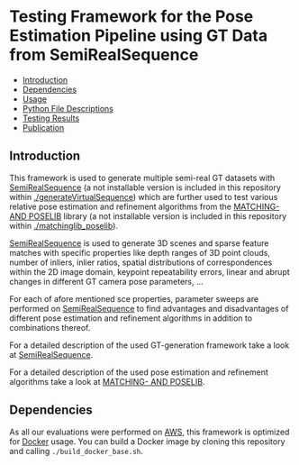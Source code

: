 # Testing Framework for the Pose Estimation Pipeline using GT Data from SemiRealSequence

- [Introduction](#introduction)
- [Dependencies](#dependencies)
- [Usage](#usage)
- [Python File Descriptions](#files)
- [Testing Results](#results)
- [Publication](#publication)

## Introduction <a name="introduction"></a>

This framework is used to generate multiple semi-real GT datasets with [SemiRealSequence](https://github.com/josefmaierfl/SemiRealSequence) (a not installable version is included in this repository within [./generateVirtualSequence](./generateVirtualSequence)) which are further used to test various relative pose estimation and refinement algorithms from the [MATCHING- AND POSELIB](https://github.com/josefmaierfl/matchinglib_poselib) library (a not installable version is included in this repository within [./matchinglib_poselib](./matchinglib_poselib)).

[SemiRealSequence](https://github.com/josefmaierfl/SemiRealSequence) is used to generate 3D scenes and sparse feature matches with specific properties like depth ranges of 3D point clouds, number of inliers, inlier ratios, spatial distributions of correspondences within the 2D image domain, keypoint repeatability errors, linear and abrupt changes in different GT camera pose parameters, ...

For each of afore mentioned sce properties, parameter sweeps are performed on [SemiRealSequence](https://github.com/josefmaierfl/SemiRealSequence) to find advantages and disadvantages of different pose estimation and refinement algorithms in addition to combinations thereof.

For a detailed description of the used GT-generation framework take a look at [SemiRealSequence](https://github.com/josefmaierfl/SemiRealSequence).

For a detailed description of the used pose estimation and refinement algorithms take a look at [MATCHING- AND POSELIB](https://github.com/josefmaierfl/matchinglib_poselib).

## Dependencies

As all our evaluations were performed on [AWS](https://aws.amazon.com/), this framework is optimized for [Docker](https://docs.docker.com/get-docker/) usage.
You can build a Docker image by cloning this repository and calling `./build_docker_base.sh`.
